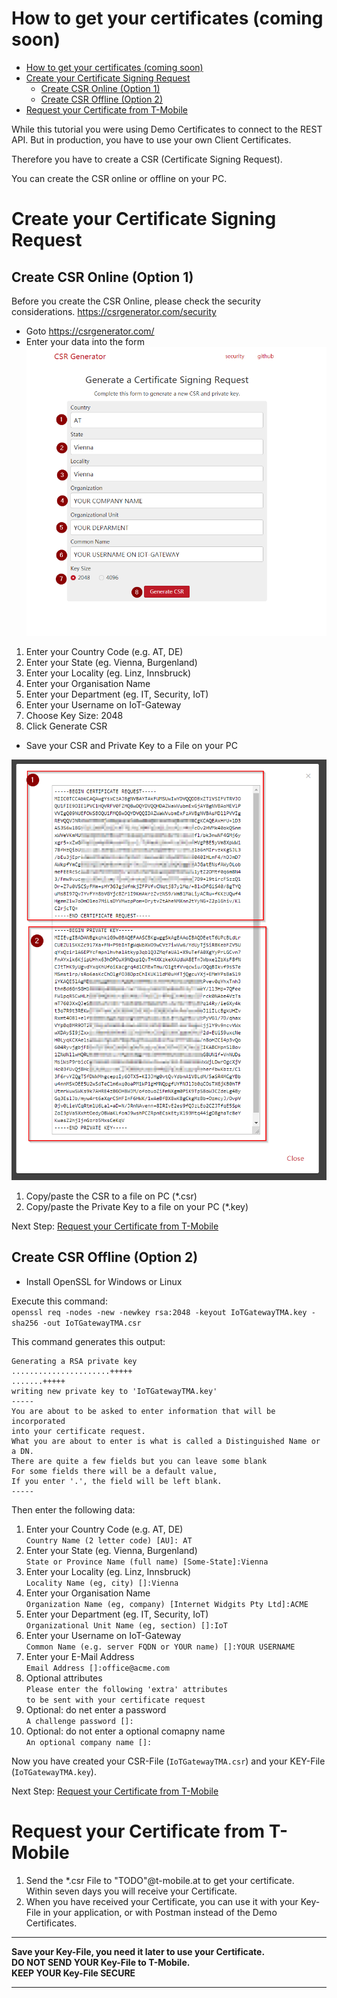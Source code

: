 
# How to get your certificates (coming soon)

- [How to get your certificates (coming soon)](#how-to-get-your-certificates-coming-soon)
- [Create your Certificate Signing Request](#create-your-certificate-signing-request)
  - [Create CSR Online (Option 1)](#create-csr-online-option-1)
  - [Create CSR Offline (Option 2)](#create-csr-offline-option-2)
- [Request your Certificate from T-Mobile](#request-your-certificate-from-t-mobile)

While this tutorial you were using Demo Certificates to connect to the REST API. But in production, you have to use your own Client Certificates.

Therefore you have to create a CSR (Certificate Signing Request).

You can create the CSR online or offline on your PC.
# Create your Certificate Signing Request

## Create CSR Online (Option 1)
Before you create the CSR Online, please check the security considerations. https://csrgenerator.com/security

* Goto https://csrgenerator.com/
* Enter your data into the form
![Generate](../images/CSR_01.png)
1. Enter your Country Code (e.g. AT, DE)
2. Enter your State (eg. Vienna, Burgenland)
3. Enter your Locality (eg. Linz, Innsbruck)
4. Enter your Organisation Name
5. Enter your Department (eg. IT, Security, IoT)
6. Enter your Username on IoT-Gateway
7. Choose Key Size: 2048
8. Click Generate CSR

* Save your CSR and Private Key to a File on your PC

![Generate](../images/CSR_02.png)

1. Copy/paste the CSR to a file on PC (*.csr)  
2. Copy/paste the Private Key to a file on your PC (*.key)

Next Step: [Request your Certificate from T-Mobile](#request-your-certificate-from-t-mobile)

## Create CSR Offline (Option 2)

* Install OpenSSL for Windows or Linux  

Execute this command:  
`openssl req -nodes -new -newkey rsa:2048 -keyout IoTGatewayTMA.key -sha256 -out IoTGatewayTMA.csr`

This command generates this output: 
```
Generating a RSA private key
......................+++++
.......+++++
writing new private key to 'IoTGatewayTMA.key'
-----
You are about to be asked to enter information that will be incorporated
into your certificate request.
What you are about to enter is what is called a Distinguished Name or a DN.
There are quite a few fields but you can leave some blank
For some fields there will be a default value,
If you enter '.', the field will be left blank.
-----
```

Then enter the following data:
1. Enter your Country Code (e.g. AT, DE)  
`Country Name (2 letter code) [AU]: AT`  
2. Enter your State (eg. Vienna, Burgenland)  
`State or Province Name (full name) [Some-State]:Vienna  `  
3. Enter your Locality (eg. Linz, Innsbruck)  
`Locality Name (eg, city) []:Vienna  `  
4. Enter your Organisation Name  
`Organization Name (eg, company) [Internet Widgits Pty Ltd]:ACME  `  
5. Enter your Department (eg. IT, Security, IoT)  
`Organizational Unit Name (eg, section) []:IoT  ` 
6. Enter your Username on IoT-Gateway   
`Common Name (e.g. server FQDN or YOUR name) []:YOUR USERNAME  `  
7. Enter your E-Mail Address  
`Email Address []:office@acme.com  `  
8. Optional attributes  
`Please enter the following 'extra' attributes  `    
`to be sent with your certificate request  `  
9. Optional: do net enter a password  
`A challenge password []:  `  
10. Optional: do not enter a optional comapny name  
`An optional company name []:`  

Now you have created your CSR-File (`IoTGatewayTMA.csr`) and your KEY-File (`IoTGatewayTMA.key`).

Next Step: [Request your Certificate from T-Mobile](#request-your-certificate-from-t-mobile)

# Request your Certificate from T-Mobile

1. Send the *.csr File to "TODO"@t-mobile.at to get your certificate.  
Within seven days you will receive your Certificate.
2. When you have received your Certificate, you can use it with your Key-File in your application, or with Postman instead of the Demo Certificates.

---
__Save your Key-File, you need it later to use your   Certificate.__  
__DO NOT SEND YOUR Key-File to T-Mobile.__  
__KEEP YOUR Key-File SECURE__

---  











 

 
